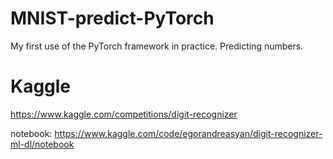# MNIST-predict-PyTorch
My first use of the PyTorch framework in practice. Predicting numbers.


# Kaggle

https://www.kaggle.com/competitions/digit-recognizer

notebook: https://www.kaggle.com/code/egorandreasyan/digit-recognizer-ml-dl/notebook
